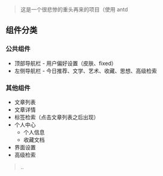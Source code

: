 > 这是一个很悲惨的重头再来的项目（使用 antd

## 组件分类

### 公共组件

- 顶部导航栏 - 用户偏好设置（皮肤、fixed）
- 左侧导航栏 - 今日推荐、文学、艺术、收藏、思想、高级检索

### 其他组件

- 文章列表
- 文章详情
- 标签检索（点击文章列表之后出现）
- 个人中心
    - 个人信息 
    - 收藏文档
- 界面设置
- 高级检索

> ..
